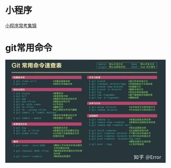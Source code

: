 # 小程序

[小程序常考集锦](https://juejin.cn/post/6844903966342381581)

# git常用命令

![image-20210823131311942](../source/images/%E5%9F%BA%E6%9C%AC%E7%9F%A5%E8%AF%86/image-20210823131311942.png)